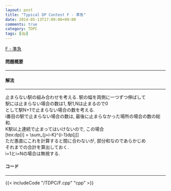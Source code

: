 ```yaml
---
layout: post
title: "Typical DP Contest F - 準急"
date: 2014-05-13T17:09:00+09:00
comments: true
category: TDPC
tags: [dp]
---
```


[F - 準急](http://tdpc.contest.atcoder.jp/tasks/tdpc_semiexp)

#### 問題概要

****

#### 解法

****

止まらない駅の組み合わせを考える. 駅の幅を両側に一つずつ伸ばして  
駅には止まらない場合の数は1, 駅1,Nは止まるので0  
として駅N+1で止まらない場合の数を考える.   
i番目の駅で止まらない場合の数は, 最後に止まらなかった場所の場合の数の総和.   
K駅以上連続で止まってはいけないので, この場合  
[tex:dp[i] = \sum_{j=i-K}^{i-1}dp[j]]  
ただ愚直にこれを計算すると間に合わないが, 部分和なのであらかじめ  
それまでの合計を算出しておく.   
i=1とi=Nの場合は無視する.  

#### コード

****

{{< includeCode "/TDPC/F.cpp" "cpp" >}}
